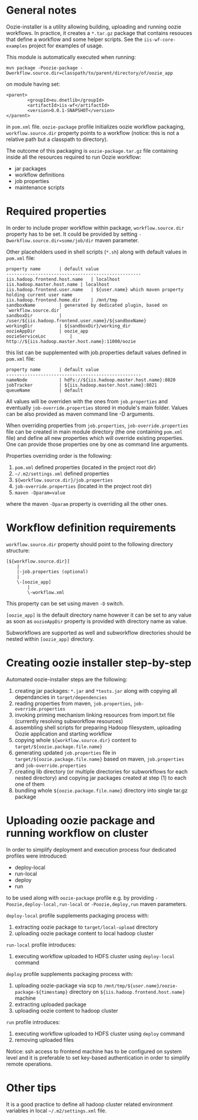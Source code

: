 General notes
====================

Oozie-installer is a utility allowing building, uploading and running oozie workflows. In practice, it creates a `*.tar.gz` package that contains resouces that define a workflow and some helper scripts. See the `iis-wf-core-examples` project for examples of usage.

This module is automatically executed when running: 

`mvn package -Poozie-package -Dworkflow.source.dir=classpath/to/parent/directory/of/oozie_app` 

on module having set:

	<parent>
    		<groupId>eu.dnetlib</groupId>
	        <artifactId>iis-wf</artifactId>
            <version>0.0.1-SNAPSHOT</version>
	</parent>

in `pom.xml` file. `oozie-package` profile initializes oozie workflow packaging, `workflow.source.dir` property points to a workflow (notice: this is not a relative path but a classpath to directory). 
 
The outcome of this packaging is `oozie-package.tar.gz` file containing inside all the resources required to run Oozie workflow:

- jar packages
- workflow definitions
- job properties
- maintenance scripts

Required properties
====================

In order to include proper workflow within package, `workflow.source.dir` property has to be set. It could be provided by setting `-Dworkflow.source.dir=some/job/dir` maven parameter.

Other placeholders used in shell scripts (`*.sh`) along with default values in `pom.xml` file:

	property name		| default value
	---------------------------------------------------
	iis.hadoop.frontend.host.name	| localhost
	iis.hadoop.master.host.name	| localhost
	iis.hadoop.frontend.user.name	| ${user.name} which maven property holding current user name
	iis.hadoop.frontend.home.dir	| /mnt/tmp
	sandboxName			| generated by dedicated plugin, based on `workflow.source.dir`
	sandboxDir			| /user/${iis.hadoop.frontend.user.name}/${sandboxName}
	workingDir			| ${sandboxDir}/working_dir
	oozieAppDir			| oozie_app
	oozieServiceLoc			| http://${iis.hadoop.master.host.name}:11000/oozie
	
this list can be supplemented with job.properties default values defined in `pom.xml` file:

	property name		| default value
	---------------------------------------------------
	nameNode			| hdfs://${iis.hadoop.master.host.name}:8020
	jobTracker			| ${iis.hadoop.master.host.name}:8021
	queueName			| default

All values will be overriden with the ones from `job.properties` and eventually `job-override.properties` stored in module's main folder. Values can be also provided as maven command line -D arguments.

When overriding properties from `job.properties`, `job-override.properties` file can be created in main module directory (the one containing `pom.xml` file) and define all new properties which will override existing properties. One can provide those properties one by one as command line arguments.

Properties overriding order is the following:

1. `pom.xml` defined properties (located in the project root dir)
2. `~/.m2/settings.xml` defined properties
3. `${workflow.source.dir}/job.properties`
4. `job-override.properties` (located in the project root dir)
5. `maven -Dparam=value`

where the maven `-Dparam` property is overriding all the other ones.

Workflow definition requirements
====================

`workflow.source.dir` property should point to the following directory structure:

	[${workflow.source.dir}]
		|
		|-job.properties (optional)
		|
		\-[oozie_app]
			|
			\-workflow.xml

This property can be set using maven `-D` switch.

`[oozie_app]` is the default directory name however it can be set to any value as soon as `oozieAppDir` property is provided with directory name as value. 

Subworkflows are supported as well and subworkflow directories should be nested within `[oozie_app]` directory. 

Creating oozie installer step-by-step
=====================================

Automated oozie-installer steps are the following:

1. creating jar packages:  `*.jar` and `*tests.jar` along with copying all dependancies in `target/dependencies`
2. reading properties from maven, `job.properties`, `job-override.properties`
3. invoking priming mechanism linking resources from import.txt file (currently resolving subworkflow resources)
4. assembling shell scripts for preparing Hadoop filesystem, uploading Oozie application and starting workflow
5. copying whole `${workflow.source.dir}` content to `target/${oozie.package.file.name}`
6. generating updated `job.properties` file in `target/${oozie.package.file.name}` based on maven, `job.properties` and `job-override.properties`
7. creating lib directory (or multiple directories for subworkflows for each nested directory) and copying jar packages created at step (1) to each one of them
8. bundling whole `${oozie.package.file.name}` directory into single tar.gz package

Uploading oozie package and running workflow on cluster
=======================================================

In order to simplify deployment and execution process four dedicated profiles were introduced:

- deploy-local
- run-local
- deploy
- run

to be used along with `oozie-package` profile e.g. by providing `-Poozie,deploy-local,run-local` or `-Poozie,deploy,run` maven parameters.

`deploy-local` profile supplements packaging process with:
1) extracting oozie package to `target/local-upload` directory
2) uploading oozie package content to local hadoop cluster

`run-local` profile introduces:
1) executing workflow uploaded to HDFS cluster using `deploy-local` command

`deploy` profile supplements packaging process with:
1) uploading oozie-package via scp to `/mnt/tmp/${user.name}/oozie-package-${timestamp}` directory on `${iis.hadoop.frontend.host.name}` machine
2) extracting uploaded package
3) uploading oozie content to hadoop cluster

`run` profile introduces:
1) executing workflow uploaded to HDFS cluster using `deploy` command
2) removing uploaded files

Notice: ssh access to frontend machine has to be configured on system level and it is preferable to set key-based authentication in order to simplify remote operations.

Other tips
==========

It is a good practice to define all hadoop cluster related environment variables in local  `~/.m2/settings.xml` file.
